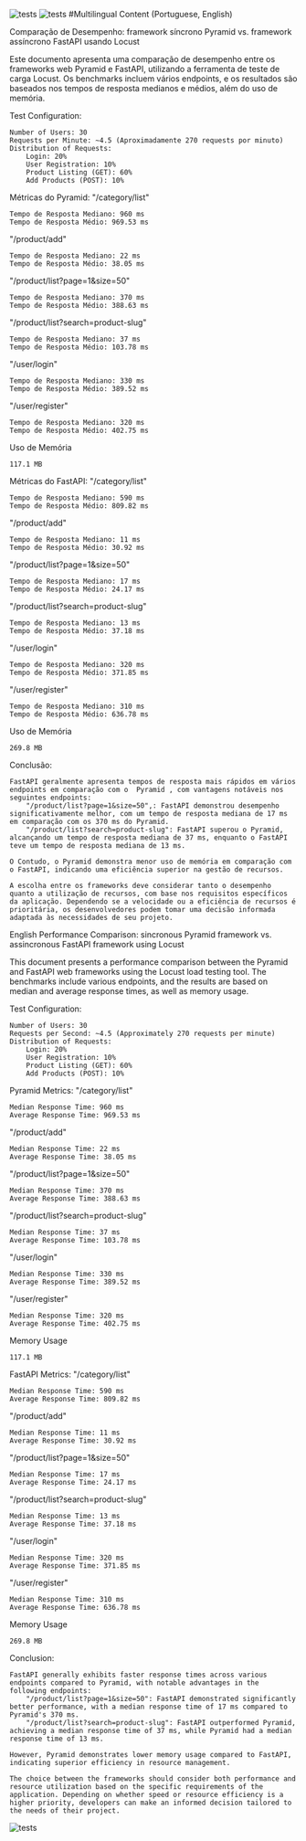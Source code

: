 ![tests](img/fastapi.png)
![tests](img/pyramid.png)
#Multilingual Content (Portuguese, English)

Comparação de Desempenho: framework síncrono Pyramid vs. framework assíncrono FastAPI usando Locust

Este documento apresenta uma comparação de desempenho entre os frameworks web Pyramid e FastAPI, utilizando a ferramenta de teste de carga Locust. Os benchmarks incluem vários endpoints, e os resultados são baseados nos tempos de resposta medianos e médios, além do uso de memória.


Test Configuration:

    Number of Users: 30
    Requests per Minute: ~4.5 (Aproximadamente 270 requests por minuto)
    Distribution of Requests:
        Login: 20%
        User Registration: 10%
        Product Listing (GET): 60%
        Add Products (POST): 10%

Métricas do Pyramid:
"/category/list"

    Tempo de Resposta Mediano: 960 ms
    Tempo de Resposta Médio: 969.53 ms

"/product/add"

    Tempo de Resposta Mediano: 22 ms
    Tempo de Resposta Médio: 38.05 ms

"/product/list?page=1&size=50"

    Tempo de Resposta Mediano: 370 ms
    Tempo de Resposta Médio: 388.63 ms

"/product/list?search=product-slug"

    Tempo de Resposta Mediano: 37 ms
    Tempo de Resposta Médio: 103.78 ms

"/user/login"

    Tempo de Resposta Mediano: 330 ms
    Tempo de Resposta Médio: 389.52 ms

"/user/register"

    Tempo de Resposta Mediano: 320 ms
    Tempo de Resposta Médio: 402.75 ms

Uso de Memória

    117.1 MB

Métricas do FastAPI:
"/category/list"

    Tempo de Resposta Mediano: 590 ms
    Tempo de Resposta Médio: 809.82 ms

"/product/add"

    Tempo de Resposta Mediano: 11 ms
    Tempo de Resposta Médio: 30.92 ms

"/product/list?page=1&size=50"

    Tempo de Resposta Mediano: 17 ms
    Tempo de Resposta Médio: 24.17 ms

"/product/list?search=product-slug"

    Tempo de Resposta Mediano: 13 ms
    Tempo de Resposta Médio: 37.18 ms

"/user/login"

    Tempo de Resposta Mediano: 320 ms
    Tempo de Resposta Médio: 371.85 ms

"/user/register"

    Tempo de Resposta Mediano: 310 ms
    Tempo de Resposta Médio: 636.78 ms

Uso de Memória

    269.8 MB

Conclusão:

   	FastAPI geralmente apresenta tempos de resposta mais rápidos em vários endpoints em comparação com o  Pyramid , com vantagens notáveis nos seguintes endpoints:
        "/product/list?page=1&size=50",: FastAPI demonstrou desempenho significativamente melhor, com um tempo de resposta mediana de 17 ms em comparação com os 370 ms do Pyramid.
        "/product/list?search=product-slug": FastAPI superou o Pyramid, alcançando um tempo de resposta mediana de 37 ms, enquanto o FastAPI teve um tempo de resposta mediana de 13 ms.

    O Contudo, o Pyramid demonstra menor uso de memória em comparação com o FastAPI, indicando uma eficiência superior na gestão de recursos.

    A escolha entre os frameworks deve considerar tanto o desempenho quanto a utilização de recursos, com base nos requisitos específicos da aplicação. Dependendo se a velocidade ou a eficiência de recursos é prioritária, os desenvolvedores podem tomar uma decisão informada adaptada às necessidades de seu projeto.


English
Performance Comparison: sincronous Pyramid framework vs. assincronous FastAPI framework using Locust

This document presents a performance comparison between the Pyramid and FastAPI web frameworks using the Locust load testing tool. The benchmarks include various endpoints, and the results are based on median and average response times, as well as memory usage.

Test Configuration:

    Number of Users: 30
    Requests per Second: ~4.5 (Approximately 270 requests per minute) 
    Distribution of Requests:
        Login: 20%
        User Registration: 10%
        Product Listing (GET): 60%
        Add Products (POST): 10%

Pyramid Metrics:
"/category/list"

    Median Response Time: 960 ms
    Average Response Time: 969.53 ms

"/product/add"

    Median Response Time: 22 ms
    Average Response Time: 38.05 ms

"/product/list?page=1&size=50"

    Median Response Time: 370 ms
    Average Response Time: 388.63 ms

"/product/list?search=product-slug"

    Median Response Time: 37 ms
    Average Response Time: 103.78 ms

"/user/login"

    Median Response Time: 330 ms
    Average Response Time: 389.52 ms

"/user/register"

    Median Response Time: 320 ms
    Average Response Time: 402.75 ms

Memory Usage

    117.1 MB

FastAPI Metrics:
"/category/list"

    Median Response Time: 590 ms
    Average Response Time: 809.82 ms

"/product/add"

    Median Response Time: 11 ms
    Average Response Time: 30.92 ms

"/product/list?page=1&size=50"

    Median Response Time: 17 ms
    Average Response Time: 24.17 ms

"/product/list?search=product-slug"

    Median Response Time: 13 ms
    Average Response Time: 37.18 ms

"/user/login"

    Median Response Time: 320 ms
    Average Response Time: 371.85 ms

"/user/register"

    Median Response Time: 310 ms
    Average Response Time: 636.78 ms

Memory Usage

    269.8 MB

Conclusion:

    FastAPI generally exhibits faster response times across various endpoints compared to Pyramid, with notable advantages in the following endpoints:
        "/product/list?page=1&size=50": FastAPI demonstrated significantly better performance, with a median response time of 17 ms compared to Pyramid's 370 ms.
        "/product/list?search=product-slug": FastAPI outperformed Pyramid, achieving a median response time of 37 ms, while Pyramid had a median response time of 13 ms.

    However, Pyramid demonstrates lower memory usage compared to FastAPI, indicating superior efficiency in resource management.

    The choice between the frameworks should consider both performance and resource utilization based on the specific requirements of the application. Depending on whether speed or resource efficiency is a higher priority, developers can make an informed decision tailored to the needs of their project.

![tests](img/pyramid.png)

